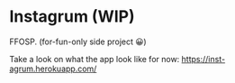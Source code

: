 # Instagrum (WIP)

FFOSP. (for-fun-only side project 😀)

Take a look on what the app look like for now: https://inst-agrum.herokuapp.com/
